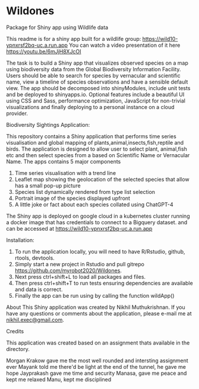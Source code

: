# Wildones
Package for Shiny app using Wildlife data

This readme is for a shiny app built for a wildlife group: https://wild10-ypnxrsf2bq-uc.a.run.app
You can watch a video presentation of it here https://youtu.be/6mJjH8XJcOI

The task is to build a Shiny app that visualizes observed species on a map using biodiversity data from the Global Biodiversity Information Facility. 
Users should be able to search for species by vernacular and scientific name, view a timeline of species observations and have a sensible default view. 
The app should be decomposed into shinyModules, include unit tests and be deployed to shinyapps.io. 
Optional features include a beautiful UI using CSS and Sass, performance optimization, JavaScript for non-trivial visualizations
and finally deploying to a personal instance on a cloud provider.

Biodiversity Sightings Application:

This repository contains a Shiny application that performs time series visualisation and global mapping of plants,animal,insects,fish,reptile and birds. The application is designed to allow user to select plant, animal,fish etc and then select species from a based on Scientific Name or Vernacular Name. 
The apps contains 5 major components 
1. Time series visualisation with a trend line
2. Leaflet map showing the geolocation of the selected species that allow has a small pop-up picture
3. Species list dynamically rendered from type list selection
4. Portrait image of the species displayed upfront
5. A little joke or fact about each species collated using ChatGPT-4

The Shiny app is deployed on google cloud in a kubernetes cluster running a docker image that has credentials to connect to a Bigquery dataset.
and can be accessed at https://wild10-ypnxrsf2bq-uc.a.run.app

Installation:

1. To run the application locally, you will need to have R/Rstudio, github, rtools, devtools.
2. Simply start a new project in Rstudio and pull gitrepo  https://github.com/myrobot2020/Wildones.
3. Next press ctrl+shift+L to load all packages and files.
4. Then press ctrl+shift+T to run tests ensuring dependencies are available and data is correct.
5. Finally the app can be run using by calling the function wildApp()

About
This Shiny application was created by Nikhil Muthukrishnan. If you have any questions or comments about the application, please e-mail me at nikhil.exec@gmail.com.

Credits

This application was created based on an assignment thats available in the directory.

Morgan Krakow gave me the most well rounded and intersting assignment ever
Mayank told me there'd be light at the end of the tunnel, he gave me hope
Jayprakash gave me time and security
Manasa, gave me peace and kept me relaxed
Manu, kept me disciplined
